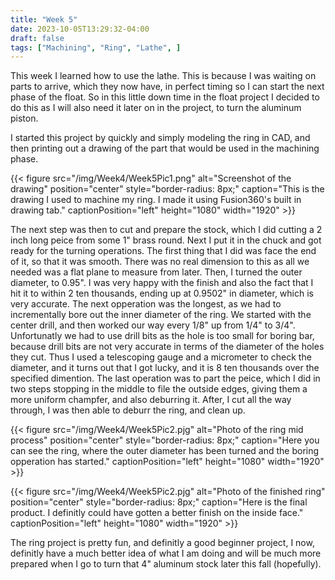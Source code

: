```yaml
---
title: "Week 5"
date: 2023-10-05T13:29:32-04:00
draft: false
tags: ["Machining", "Ring", "Lathe", ]
---
```


This week I learned how to use the lathe. This is because I was waiting on parts to arrive, which they now have, in perfect timing so I can start the next phase of the float. So in this little down time in the float project I decided to do this as I will also need it later on in the project, to turn the aluminum piston. 

I started this project by quickly and simply modeling the ring in CAD, and then printing out a drawing of the part that would be used in the machining phase. 

{{< figure src="/img/Week4/Week5Pic1.png" alt="Screenshot of the drawing" position="center" style="border-radius: 8px;" caption="This is the drawing I used to machine my ring. I made it using Fusion360's built in drawing tab." captionPosition="left" height="1080" width="1920" >}}

The next step was then to cut and prepare the stock, which I did cutting a 2 inch long peice from some 1" brass round. Next I put it in the chuck and got ready for the turning operations. The first thing that I did was face the end of it, so that it was smooth. There was no real dimension to this as all we needed was a flat plane to measure from later. Then, I turned the outer diameter, to 0.95". I was very happy with the finish and also the fact that I hit it to within 2 ten thousands, ending up at 0.9502" in diameter, which is very accurate. The next opperation was the longest, as we had to incrementally bore out the inner diameter of the ring. We started with the center drill, and then worked our way every 1/8" up from 1/4" to 3/4". Unfortunatly we had to use drill bits as the hole is too small for boring bar, because drill bits are not very accurate in terms of the diameter of the holes they cut. Thus I used a telescoping gauge and a micrometer to check the diameter, and it turns out that I got lucky, and it is 8 ten thousands over the specified dimention. The last operation was to part the peice, which I did in two steps stopping in the middle to file the outside edges, giving them a more uniform champfer, and also deburring it. After, I  cut all the way through, I was then able to deburr the ring, and clean up. 

{{< figure src="/img/Week4/Week5Pic2.pjg" alt="Photo of the ring mid process" position="center" style="border-radius: 8px;" caption="Here you can see the ring, where the outer diameter has been turned and the boring opperation has started." captionPosition="left" height="1080" width="1920" >}}

{{< figure src="/img/Week4/Week5Pic2.pjg" alt="Photo of the finished ring" position="center" style="border-radius: 8px;" caption="Here is the final product. I definitly could have gotten a better finish on the inside face." captionPosition="left" height="1080" width="1920" >}}

The ring project is pretty fun, and definitly a good beginner project, I now, definitly have a much better idea of what I am doing and will be much more prepared when I go to turn that 4" aluminum stock later this fall (hopefully). 
